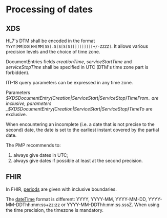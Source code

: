 # Processing of dates

## XDS

HL7's DTM shall be encoded in the format `YYYY[MM[DD[HH[MM[SS[.S[S[S[S]]]]]]]]][+/-ZZZZ]`. It allows various precision levels and the choice of time zone.

DocumentEntries fields *creationTime*, *serviceStartTime* and *serviceStopTime* shall be specified in UTC (DTM's time zone part is forbidden).

ITI-18 query parameters can be expressed in any time zone.

Parameters _$XDSDocumentEntry(Creation|ServiceStart|ServiceStop)TimeFrom_ are inclusive, parameters _$XDSDocumentEntry(Creation|ServiceStart|ServiceStop)TimeTo_ are exclusive.

When encountering an incomplete (i.e. a date that is not precise to the second) date, the date is set to the earliest instant covered by the partial date.

The PMP recommends to:
1. always give dates in UTC;
2. always give dates if possible at least at the second precision.

## FHIR

In FHIR, [periods](https://www.hl7.org/fhir/datatypes.html#Period) are given with inclusive boundaries.

The [dateTime](https://www.hl7.org/fhir/datatypes.html#dateTime) format is different: YYYY, YYYY-MM, YYYY-MM-DD, YYYY-MM-DDThh:mm:ss+zz:zz or YYYY-MM-DDThh:mm:ss.sssZ. When using the time precision, the timezone is mandatory.

<!-- When filtering, the following [search keywords](https://www.hl7.org/fhir/search.html#date) are available:

| Keyword | Comment |
| ------ | ------ |
| eq | Equal. Possible in XDS. |
| ne | Not equal. Impossible in XDS. What does XDS on FHIR say? | 
| lt | Less than. Possible in XDS. |
| gt | Greater than. Possible in XDS. | 
| ge | Greater than or equal to. Possible in XDS. |
| le | Less than or equal to. Possible in XDS. | 
| sa | ? |
| eb | ? | 
| ap | ? |
-->
